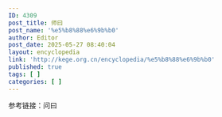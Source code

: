 ```yaml
---
ID: 4309
post_title: 师曰
post_name: '%e5%b8%88%e6%9b%b0'
author: Editor
post_date: 2025-05-27 08:40:04
layout: encyclopedia
link: 'http://kege.org.cn/encyclopedia/%e5%b8%88%e6%9b%b0'
published: true
tags: [ ]
categories: [ ]
---
```

参考链接：问曰